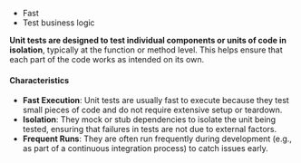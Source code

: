 - Fast
- Test business logic

**Unit tests are designed to test individual components or units of code in isolation**, typically at the function or method level. This helps ensure that each part of the code works as intended on its own.
#### Characteristics

- **Fast Execution**: Unit tests are usually fast to execute because they test small pieces of code and do not require extensive setup or teardown.
- **Isolation**: They mock or stub dependencies to isolate the unit being tested, ensuring that failures in tests are not due to external factors.
- **Frequent Runs**: They are often run frequently during development (e.g., as part of a continuous integration process) to catch issues early.